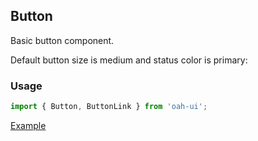 ## Button

Basic button component.

Default button size is medium and status color is primary:

### Usage

```js
import { Button, ButtonLink } from 'oah-ui';
```

[Example](demo://Example.tsx)
